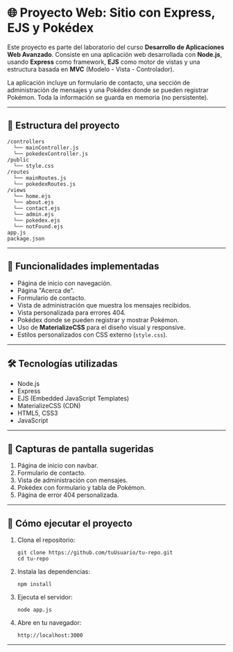 
# 🌐 Proyecto Web: Sitio con Express, EJS y Pokédex

Este proyecto es parte del laboratorio del curso **Desarrollo de Aplicaciones Web Avanzado**. Consiste en una aplicación web desarrollada con **Node.js**, usando **Express** como framework, **EJS** como motor de vistas y una estructura basada en **MVC** (Modelo - Vista - Controlador).

La aplicación incluye un formulario de contacto, una sección de administración de mensajes y una Pokédex donde se pueden registrar Pokémon. Toda la información se guarda en memoria (no persistente).

---

## 📁 Estructura del proyecto

```
/controllers
  └── mainController.js
  └── pokedexController.js
/public
  └── style.css
/routes
  └── mainRoutes.js
  └── pokedexRoutes.js
/views
  └── home.ejs
  └── about.ejs
  └── contact.ejs
  └── admin.ejs
  └── pokedex.ejs
  └── notFound.ejs
app.js
package.json
```

---

## 🚀 Funcionalidades implementadas

* Página de inicio con navegación.
* Página "Acerca de".
* Formulario de contacto.
* Vista de administración que muestra los mensajes recibidos.
* Vista personalizada para errores 404.
* Pokédex donde se pueden registrar y mostrar Pokémon.
* Uso de **MaterializeCSS** para el diseño visual y responsive.
* Estilos personalizados con CSS externo (`style.css`).

---

## 🛠 Tecnologías utilizadas

* Node.js
* Express
* EJS (Embedded JavaScript Templates)
* MaterializeCSS (CDN)
* HTML5, CSS3
* JavaScript

---

## 📸 Capturas de pantalla sugeridas

1. Página de inicio con navbar.
2. Formulario de contacto.
3. Vista de administración con mensajes.
4. Pokédex con formulario y tabla de Pokémon.
5. Página de error 404 personalizada.

---

## 🔧 Cómo ejecutar el proyecto

1. Clona el repositorio:

   ```
   git clone https://github.com/tuUsuario/tu-repo.git
   cd tu-repo
   ```

2. Instala las dependencias:

   ```
   npm install
   ```

3. Ejecuta el servidor:

   ```
   node app.js
   ```

4. Abre en tu navegador:

   ```
   http://localhost:3000
   ```

---
